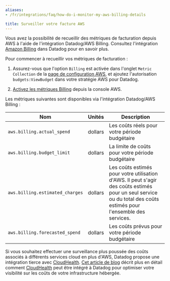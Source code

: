 ```yaml
---
aliases:
- /fr/integrations/faq/how-do-i-monitor-my-aws-billing-details

title: Surveiller votre facture AWS
---
```


Vous avez la possibilité de recueillir des métriques de facturation depuis AWS à l'aide de l'intégration Datadog/AWS Billing. Consultez l'intégration [Amazon Billing][5] dans Datadog pour en savoir plus.

Pour commencer à recueillir vos métriques de facturation :

1. Assurez-vous que l'option `Billing` est activée dans l'onglet `Metric Collection` de la [page de configuration AWS][1], et ajoutez l'autorisation `budgets:ViewBudget` dans votre stratégie AWS pour Datadog.

2. [Activez les métriques Billing][2] depuis la console AWS.

Les métriques suivantes sont disponibles via l'intégration Datadog/AWS Billing :

| Nom                            | Unités   | Description                                                                                                                                        |
| -----                           | ------  | ------                                                                                                                                             |
| `aws.billing.actual_spend`      | dollars | Les coûts réels pour votre période budgétaire                                                                                                   |
| `aws.billing.budget_limit`      | dollars | La limite de coûts pour votre période budgétaire                                                                                                          |
| `aws.billing.estimated_charges` | dollars | Les coûts estimés pour votre utilisation d'AWS. Il peut s'agir des coûts estimés pour un seul service ou du total des coûts estimés pour l'ensemble des services. |
| `aws.billing.forecasted_spend`  | dollars | Les coûts prévus pour votre période budgétaire                                                                                               |

Si vous souhaitez effectuer une surveillance plus poussée des coûts associés à différents services cloud en plus d'AWS, Datadog propose une intégration tierce avec [CloudHealth][3]. [Cet article de blog][4] décrit plus en détail comment [CloudHealth][3] peut être intégré à Datadog pour optimiser votre visibilité sur les coûts de votre infrastructure hébergée.

[1]: https://app.datadoghq.com/integrations/amazon-web-services
[2]: http://docs.aws.amazon.com/AmazonCloudWatch/latest/monitoring/monitor_estimated_charges_with_cloudwatch.html#turning_on_billing_metrics
[3]: /fr/integrations/cloudhealth/
[4]: https://www.datadoghq.com/blog/monitor-cloudhealth-assets-datadog
[5]: https://app.datadoghq.com/integrations/amazon-billing
